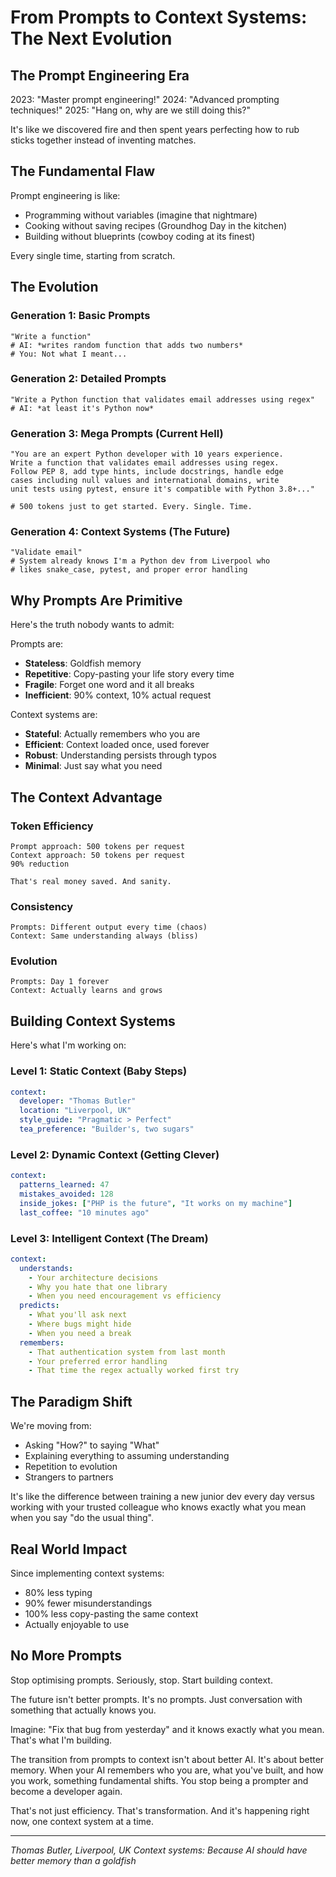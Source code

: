# From Prompts to Context Systems: The Next Evolution

## The Prompt Engineering Era

2023: "Master prompt engineering!"
2024: "Advanced prompting techniques!"
2025: "Hang on, why are we still doing this?"

It's like we discovered fire and then spent years perfecting how to rub sticks together instead of inventing matches.

## The Fundamental Flaw

Prompt engineering is like:
- Programming without variables (imagine that nightmare)
- Cooking without saving recipes (Groundhog Day in the kitchen)
- Building without blueprints (cowboy coding at its finest)

Every single time, starting from scratch.

## The Evolution

### Generation 1: Basic Prompts
```
"Write a function"
# AI: *writes random function that adds two numbers*
# You: Not what I meant...
```

### Generation 2: Detailed Prompts
```
"Write a Python function that validates email addresses using regex"
# AI: *at least it's Python now*
```

### Generation 3: Mega Prompts (Current Hell)
```
"You are an expert Python developer with 10 years experience.
Write a function that validates email addresses using regex.
Follow PEP 8, add type hints, include docstrings, handle edge
cases including null values and international domains, write
unit tests using pytest, ensure it's compatible with Python 3.8+..."

# 500 tokens just to get started. Every. Single. Time.
```

### Generation 4: Context Systems (The Future)
```
"Validate email"
# System already knows I'm a Python dev from Liverpool who
# likes snake_case, pytest, and proper error handling
```

## Why Prompts Are Primitive

Here's the truth nobody wants to admit:

Prompts are:
- **Stateless**: Goldfish memory
- **Repetitive**: Copy-pasting your life story every time
- **Fragile**: Forget one word and it all breaks
- **Inefficient**: 90% context, 10% actual request

Context systems are:
- **Stateful**: Actually remembers who you are
- **Efficient**: Context loaded once, used forever
- **Robust**: Understanding persists through typos
- **Minimal**: Just say what you need

## The Context Advantage

### Token Efficiency
```
Prompt approach: 500 tokens per request
Context approach: 50 tokens per request
90% reduction

That's real money saved. And sanity.
```

### Consistency
```
Prompts: Different output every time (chaos)
Context: Same understanding always (bliss)
```

### Evolution
```
Prompts: Day 1 forever
Context: Actually learns and grows
```

## Building Context Systems

Here's what I'm working on:

### Level 1: Static Context (Baby Steps)
```yaml
context:
  developer: "Thomas Butler"
  location: "Liverpool, UK"
  style_guide: "Pragmatic > Perfect"
  tea_preference: "Builder's, two sugars"
```

### Level 2: Dynamic Context (Getting Clever)
```yaml
context:
  patterns_learned: 47
  mistakes_avoided: 128
  inside_jokes: ["PHP is the future", "It works on my machine"]
  last_coffee: "10 minutes ago"
```

### Level 3: Intelligent Context (The Dream)
```yaml
context:
  understands:
    - Your architecture decisions
    - Why you hate that one library
    - When you need encouragement vs efficiency
  predicts:
    - What you'll ask next
    - Where bugs might hide
    - When you need a break
  remembers:
    - That authentication system from last month
    - Your preferred error handling
    - That time the regex actually worked first try
```

## The Paradigm Shift

We're moving from:
- Asking "How?" to saying "What"
- Explaining everything to assuming understanding
- Repetition to evolution
- Strangers to partners

It's like the difference between training a new junior dev every day versus working with your trusted colleague who knows exactly what you mean when you say "do the usual thing".

## Real World Impact

Since implementing context systems:
- 80% less typing
- 90% fewer misunderstandings
- 100% less copy-pasting the same context
- Actually enjoyable to use

## No More Prompts

Stop optimising prompts. Seriously, stop. Start building context.

The future isn't better prompts. It's no prompts. Just conversation with something that actually knows you.

Imagine: "Fix that bug from yesterday" and it knows exactly what you mean. That's what I'm building.

The transition from prompts to context isn't about better AI. It's about better memory. When your AI remembers who you are, what you've built, and how you work, something fundamental shifts. You stop being a prompter and become a developer again.

That's not just efficiency. That's transformation. And it's happening right now, one context system at a time.

---

*Thomas Butler, Liverpool, UK*
*Context systems: Because AI should have better memory than a goldfish*
